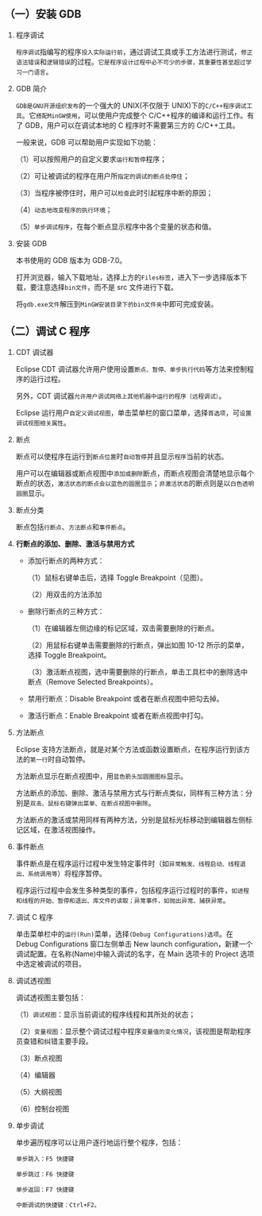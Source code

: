 ## （一）安装 GDB

1. 程序调试

   `程序调试`指编写的程序`投入实际运行前`，通过调试工具或手工方法进行测试，`修正语法错误`和`逻辑错误`的过程。`它是程序设计过程中必不可少的步骤，其重要性甚至超过学习一门语言`。

2. GDB 简介

   `GDB是GNU开源组织发布`的一个强大的 UNIX(不仅限于 UNIX)下的`C/C++程序调试工具`。它`搭配MinGW使用`，可以使用户完成整个 C/C++程序的编译和运行工作。有了 GDB，用户可以在调试本地的 C 程序时不需要第三方的 C/C++工具。

   一般来说，GDB 可以帮助用户实现如下功能：

   （1）可以按照用户的自定义要求`运行和暂停`程序；

   （2）可让被调试的程序在用户所`指定的调试的断点处停住`；

   （3）当程序被停住时，用户可以`检查`此时引起程序中断的原因；

   （4）`动态地改变程序的执行环境`；

   （5）`单步调试程序`，在每个断点显示程序中各个变量的状态和值。

3. 安装 GDB

   本书使用的 GDB 版本为 GDB-7.0。

   打开浏览器，输入下载地址，选择上方的`Files标签`，进入下一步选择版本下载，要注意选择`bin文件`，而不是 src 文件进行下载。

   将`gdb.exe文件`解压到`MinGW安装目录下的bin文件夹`中即可完成安装。

## （二）调试 C 程序

1. CDT 调试器

   Eclipse CDT 调试器允许用户使用设置`断点、暂停、单步执行代码`等方法来控制程序的运行过程。

   另外，CDT 调试器`允许用户调试网络上其他机器中运行的程序（远程调试）`。

   Eclipse 运行用户`自定义调试视图`，单击菜单栏的窗口菜单，选择`首选项`，可`设置调试视图相关属性`。

2. 断点

   断点可以使程序在运行到`断点位置`时`自动暂停`并且显示`程序`当前的状态。

   用户可以在编辑器或断点视图中`添加或删除`断点，而断点视图会清楚地显示每个断点的状态，`激活状态的断点会以蓝色的圆圈显示`；`非激活状态`的断点则是以`白色透明圆圈`显示。

3. 断点分类

   断点包括`行断点`、`方法断点`和`事件断点`。

4. **行断点的添加、删除、激活与禁用方式**

   - 添加行断点的两种方式：

     （1）鼠标右键单击后，选择 Toggle Breakpoint（见图）。

     （2）用双击的方法添加

   - 删除行断点的三种方式：

     （1）在编辑器左侧边缘的标记区域，双击需要删除的行断点。

     （2）用鼠标右键单击需要删除的行断点，弹出如图 10-12 所示的菜单，选择 Toggle Breakpoint。

     （3）激活断点视图，选中需要删除的行断点，单击工具栏中的删除选中断点（Remove Selected Breakpoints）。

   - 禁用行断点：Disable Breakpoint 或者在断点视图中把勾去掉。
   - 激活行断点：Enable Breakpoint 或者在断点视图中打勾。

5. 方法断点

   Eclipse 支持方法断点，就是对某个方法或函数设置断点，在程序运行到该方法的`第一行`时自动暂停。

   方法断点显示在断点视图中，用`蓝色箭头加圆圈图标`显示。

   方法断点的添加、删除、激活与禁用方式与行断点类似，同样有三种方法：分别是`双击、鼠标右键弹出菜单、在断点视图中删除`。

   方法断点的激活或禁用同样有两种方法，分别是鼠标光标移动到编辑器左侧标记区域，在激活视图操作。

6. 事件断点

   事件断点是在程序运行过程中发生特定事件时（如`异常触发、线程启动、线程退出、系统调用等`）将程序暂停。

   程序运行过程中会发生多种类型的事件，包括程序运行过程时的事件，`如进程和线程的开始、暂停和退出、库文件的读取；异常事件，如抛出异常、捕获异常`。

7. 调试 C 程序

   单击菜单栏中的`运行(Run)`菜单，选择`(Debug Configurations)选项`。在 Debug Configurations 窗口左侧单击 New launch configuration，新建一个调试配置。在名称(Name)中输入调试的名字，在 Main 选项卡的 Project 选项中选定被调试的项目。

8. 调试透视图

   调试透视图主要包括：

   （1）`调试视图`：显示当前调试的程序线程和其所处的状态；

   （2）`变量视图`：显示整个调试过程中程序`变量值的变化情况`，该视图是帮助程序员查错和纠错主要手段。

   （3）断点视图

   （4）编辑器

   （5）大纲视图

   （6）控制台视图

9. 单步调试

   单步遍历程序可以让用户逐行地运行整个程序，包括：

   `单步跳入：F5 快捷键`

   `单步跳过：F6 快捷键`

   `单步返回：F7 快捷键`

   `中断调试的快捷键：Ctrl+F2。`
